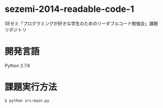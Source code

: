 sezemi-2014-readable-code-1
===========================

SEゼミ「プログラミングが好きな学生のためのリーダブルコード勉強会」課題リポジトリ

開発言語
========

Python 2.7.6

課題実行方法
============

```python
$ python src/main.py
